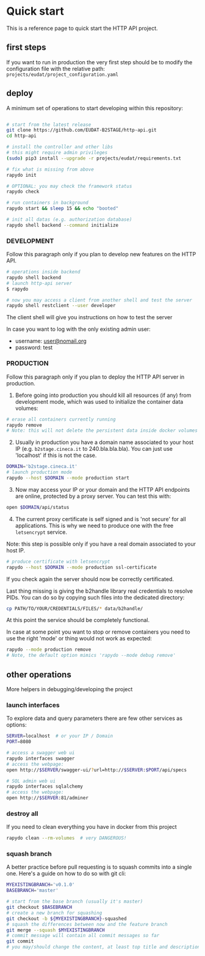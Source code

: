 
# Quick start

This is a reference page to quick start the HTTP API project.


## first steps

If you want to run in production the very first step should be to modify the configuration file with the relative path: 
`projects/eudat/project_configuration.yaml`


## deploy

A minimum set of operations to start developing within this repository:

```bash

# start from the latest release
git clone https://github.com/EUDAT-B2STAGE/http-api.git
cd http-api

# install the controller and other libs
# this might require admin privileges
(sudo) pip3 install --upgrade -r projects/eudat/requirements.txt

# fix what is missing from above
rapydo init

# OPTIONAL: you may check the framework status
rapydo check

# run containers in background
rapydo start && sleep 15 && echo "booted"

# init all datas (e.g. authorization database) 
rapydo shell backend --command initialize
```

### DEVELOPMENT

Follow this paragraph only if you plan to develop new features on the HTTP API.

```bash
# operations inside backend
rapydo shell backend
# launch http-api server 
$ rapydo

# now you may access a client from another shell and test the server
rapydo shell restclient --user developer
```

The client shell will give you instructions on how to test the server

In case you want to log with the only existing admin user:

- username: user@nomail.org
- password: test


### PRODUCTION

Follow this paragraph only if you plan to deploy the HTTP API server in production.

1. Before going into production you should kill all resources (if any) from development mode, which was used to initialize the container data volumes:

```bash
# erase all containers currently running
rapydo remove
# Note: this will not delete the persistent data inside docker volumes
```

2. Usually in production you have a domain name associated to your host IP (e.g. `b2stage.cineca.it` to 240.bla.bla.bla).
You can just use 'localhost' if this is not the case.

```bash
DOMAIN='b2stage.cineca.it'
# launch production mode
rapydo --host $DOMAIN --mode production start
```

3. Now may access your IP or your domain and the HTTP API endpoints are online, protected by a proxy server. You can test this with:

```bash
open $DOMAIN/api/status
```

4. The current proxy certificate is self signed and is 'not secure' for all applications.
This is why we need to produce one with the free `letsencrypt` service.

Note: this step is possible only if you have a real domain associated to your host IP.


```bash
# produce certificate with letsencrypt
rapydo --host $DOMAIN --mode production ssl-certificate
```

If you check again the server should now be correctly certificated.

Last thing missing is giving the b2handle library real credentials to resolve PIDs. You can do so by copying such files into the dedicated directory:

```bash
cp PATH/TO/YOUR/CREDENTIALS/FILES/* data/b2handle/
```

At this point the service should be completely functional.

In case at some point you want to stop or remove containers you need to use the right 'mode' or thing would not work as expected:

```bash
rapydo --mode production remove
# Note, the default option mimics 'rapydo --mode debug remove'
```


## other operations

More helpers in debugging/developing the project

### launch interfaces

To explore data and query parameters there are few other services as options:

```bash
SERVER=localhost  # or your IP / Domain
PORT=8080

# access a swagger web ui
rapydo interfaces swagger
# access the webpage:
open http://$SERVER/swagger-ui/?url=http://$SERVER:$PORT/api/specs

# SQL admin web ui
rapydo interfaces sqlalchemy
# access the webpage:
open http://$SERVER:81/adminer
```


### destroy all

If you need to clean everything you have in docker from this project

```bash
rapydo clean --rm-volumes  # very DANGEROUS!
```


### squash branch

A better practice before pull requesting is to squash commits into a single one. Here's a guide on how to do so with git cli:

```bash
MYEXISTINGBRANCH='v0.1.0'
BASEBRANCH='master'

# start from the base branch (usually it's master)
git checkout $BASEBRANCH
# create a new branch for squashing
git checkout -b ${MYEXISTINGBRANCH}-squashed
# squash the differences between now and the feature branch
git merge --squash $MYEXISTINGBRANCH
# commit message will contain all commit messages so far
git commit
# you may/should change the content, at least top title and description
```
